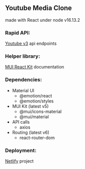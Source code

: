 ## Youtube Media Clone
made with React under node v16.13.2

### Rapid API:
[Youtube v3](https://rapidapi.com/ytdlfree/api/youtube-v31/) api endpoints

### Helper library:
[MUI React Kit](https://mui.com/) documentation

### Dependencies:
- Material UI
    - @emotion/react
    - @emotion/styles
- MUI Kit (latest v5)
    - @mui/icons-material
    - @mui/material
- API calls
    - axios
- Routing (latest v6)
    - react-router-dom

### Deployment:
[Netlify](https://my-ytmedia.netlify.app/) project